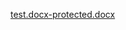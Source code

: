 [test.docx-protected.docx](https://github.com/Abdessalem-ghodbeni/Test_node_js_esprit/files/14481823/test.docx-protected.docx)
